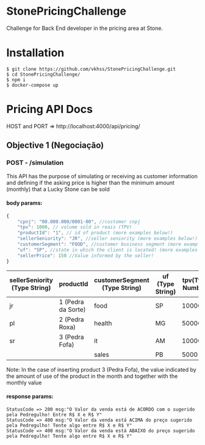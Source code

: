 # StonePricingChallenge

Challenge for Back End developer in the pricing area at Stone.

# Installation

```
$ git clone https://github.com/vkhss/StonePricingChallenge.git
$ cd StonePricingChallenge/
$ npm i
$ docker-compose up
```

# Pricing API Docs

HOST and PORT => http://localhost:4000/api/pricing/

## Objective 1 (Negociação)

### POST - /simulation

This API has the purpose of simulating or receiving as customer information and defining
if the asking price is higher than the minimum amount (monthly) that a Lucky Stone
can be sold

#### body params:

~~~javascript
{
    "cpnj": "00.000.000/0001-00", //customer cnpj
    "tpv": 1000, // volume sold in reais (TPV)
    "productId": "1", // id of product (more examples below!)
    "sellerSeniority": "JR", //seller seniority (more examples below!)
    "customerSegment": "FOOD", //customer business segment (more examples below!)
    "uf": "SP", //state in which the client is located! (more examples below!)
    "sellerPrice": 150 //Value informed by the seller!
}
~~~

| sellerSeniority (Type String) | productId          | customerSegment (Type String) | uf (Type String) | tpv(Type Number) | sellerPrice (Type Number) |
|-------------------------------|--------------------|-------------------------------|------------------|------------------|---------------------------|
| jr                            | 1 (Pedra da Sorte) | food                          | SP               | 1000000          | 200                       |
| pl                            | 2 (Pedra Roxa)     | health                        | MG               | 500000           | 150                       |
| sr                            | 3 (Pedra Fofa)     | it                            | AM               | 10000            | 100                       |
|                               |                    | sales                         | PB               | 5000             | 80                        |

Note: In the case of inserting product 3 (Pedra Fofa), the value indicated by the amount of use of the product in the month and together with the monthly value

#### response params:
```
StatusCode => 200 msg:"O Valor da venda está de ACORDO com o sugerido pela Pedregulho! Entre R$ X e R$ Y"
StatusCode => 400 msg:"O Valor da venda está ACIMA do preço sugerido pela Pedregulho! Tente algo entre R$ X e R$ Y"
StatusCode => 400 msg:"O Valor da venda está ABAIXO do preço sugerido pela Pedregulho! Tente algo entre R$ X e R$ Y"

```











